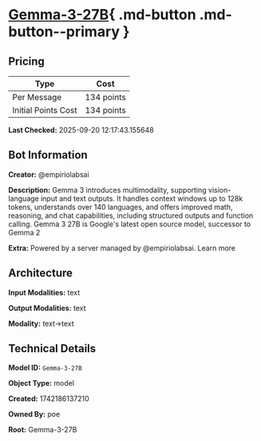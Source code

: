 # [Gemma-3-27B](https://poe.com/Gemma-3-27B){ .md-button .md-button--primary }

## Pricing

| Type | Cost |
|------|------|
| Per Message | 134 points |
| Initial Points Cost | 134 points |

**Last Checked:** 2025-09-20 12:17:43.155648


## Bot Information

**Creator:** @empiriolabsai

**Description:** Gemma 3 introduces multimodality, supporting vision-language input and text outputs. It handles context windows up to 128k tokens, understands over 140 languages, and offers improved math, reasoning, and chat capabilities, including structured outputs and function calling. Gemma 3 27B is Google's latest open source model, successor to Gemma 2

**Extra:** Powered by a server managed by @empiriolabsai. Learn more


## Architecture

**Input Modalities:** text

**Output Modalities:** text

**Modality:** text->text


## Technical Details

**Model ID:** `Gemma-3-27B`

**Object Type:** model

**Created:** 1742186137210

**Owned By:** poe

**Root:** Gemma-3-27B
